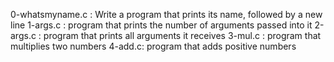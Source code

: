 0-whatsmyname.c : Write a program that prints its name, followed by a new line
1-args.c : program that prints the number of arguments passed into it
2-args.c : program that prints all arguments it receives
3-mul.c : program that multiplies two numbers
4-add.c: program that adds positive numbers

